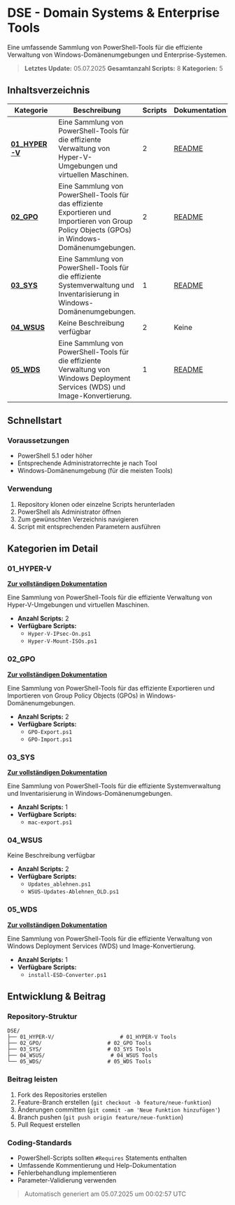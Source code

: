 # DSE - Domain Systems & Enterprise Tools

Eine umfassende Sammlung von PowerShell-Tools für die effiziente Verwaltung von Windows-Domänenumgebungen und Enterprise-Systemen.

> **Letztes Update:** 05.07.2025
> **Gesamtanzahl Scripts:** 8
> **Kategorien:** 5

## Inhaltsverzeichnis

| Kategorie | Beschreibung | Scripts | Dokumentation |
|-----------|--------------|---------|---------------|
| **[01_HYPER-V](01_HYPER-V/)** | Eine Sammlung von PowerShell-Tools für die effiziente Verwaltung von Hyper-V-Umgebungen und virtuellen Maschinen. | 2 | [README](01_HYPER-V/README.md) |
| **[02_GPO](02_GPO/)** | Eine Sammlung von PowerShell-Tools für das effiziente Exportieren und Importieren von Group Policy Objects (GPOs) in Windows-Domänenumgebungen. | 2 | [README](02_GPO/README.md) |
| **[03_SYS](03_SYS/)** | Eine Sammlung von PowerShell-Tools für die effiziente Systemverwaltung und Inventarisierung in Windows-Domänenumgebungen. | 1 | [README](03_SYS/README.md) |
| **[04_WSUS](04_WSUS/)** | Keine Beschreibung verfügbar | 2 | Keine |
| **[05_WDS](05_WDS/)** | Eine Sammlung von PowerShell-Tools für die effiziente Verwaltung von Windows Deployment Services (WDS) und Image-Konvertierung. | 1 | [README](05_WDS/README.md) |

## Schnellstart

### Voraussetzungen
- PowerShell 5.1 oder höher
- Entsprechende Administratorrechte je nach Tool
- Windows-Domänenumgebung (für die meisten Tools)

### Verwendung
1. Repository klonen oder einzelne Scripts herunterladen
2. PowerShell als Administrator öffnen
3. Zum gewünschten Verzeichnis navigieren
4. Script mit entsprechenden Parametern ausführen

## Kategorien im Detail

### 01_HYPER-V
**[Zur vollständigen Dokumentation](01_HYPER-V/README.md)**

Eine Sammlung von PowerShell-Tools für die effiziente Verwaltung von Hyper-V-Umgebungen und virtuellen Maschinen.

- **Anzahl Scripts:** 2
- **Verfügbare Scripts:**
  - `Hyper-V-IPsec-On.ps1`
  - `Hyper-V-Mount-ISOs.ps1`

### 02_GPO
**[Zur vollständigen Dokumentation](02_GPO/README.md)**

Eine Sammlung von PowerShell-Tools für das effiziente Exportieren und Importieren von Group Policy Objects (GPOs) in Windows-Domänenumgebungen.

- **Anzahl Scripts:** 2
- **Verfügbare Scripts:**
  - `GPO-Export.ps1`
  - `GPO-Import.ps1`

### 03_SYS
**[Zur vollständigen Dokumentation](03_SYS/README.md)**

Eine Sammlung von PowerShell-Tools für die effiziente Systemverwaltung und Inventarisierung in Windows-Domänenumgebungen.

- **Anzahl Scripts:** 1
- **Verfügbare Scripts:**
  - `mac-export.ps1`

### 04_WSUS
Keine Beschreibung verfügbar

- **Anzahl Scripts:** 2
- **Verfügbare Scripts:**
  - `Updates_ablehnen.ps1`
  - `WSUS-Updates-Ablehnen_OLD.ps1`

### 05_WDS
**[Zur vollständigen Dokumentation](05_WDS/README.md)**

Eine Sammlung von PowerShell-Tools für die effiziente Verwaltung von Windows Deployment Services (WDS) und Image-Konvertierung.

- **Anzahl Scripts:** 1
- **Verfügbare Scripts:**
  - `install-ESD-Converter.ps1`

## Entwicklung & Beitrag

### Repository-Struktur
```
DSE/
├── 01_HYPER-V/                     # 01_HYPER-V Tools
├── 02_GPO/                     # 02_GPO Tools
├── 03_SYS/                     # 03_SYS Tools
├── 04_WSUS/                     # 04_WSUS Tools
└── 05_WDS/                     # 05_WDS Tools
```

### Beitrag leisten
1. Fork des Repositories erstellen
2. Feature-Branch erstellen (`git checkout -b feature/neue-funktion`)
3. Änderungen committen (`git commit -am 'Neue Funktion hinzufügen'`)
4. Branch pushen (`git push origin feature/neue-funktion`)
5. Pull Request erstellen

### Coding-Standards
- PowerShell-Scripts sollten `#Requires` Statements enthalten
- Umfassende Kommentierung und Help-Dokumentation
- Fehlerbehandlung implementieren
- Parameter-Validierung verwenden

> Automatisch generiert am 05.07.2025 um 00:02:57 UTC
